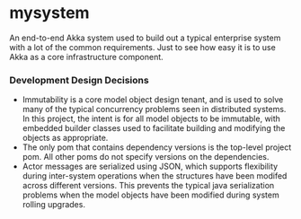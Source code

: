# mysystem

An end-to-end Akka system used to build out a typical enterprise system with a lot of the common requirements. Just to
see how easy it is to use Akka as a core infrastructure component.

### Development Design Decisions

- Immutability is a core model object design tenant, and is used to solve many of the typical concurrency problems seen
  in distributed systems. In this project, the intent is for all model objects to be immutable, with embedded builder
  classes used to facilitate building and modifying the objects as appropriate.
- The only pom that contains dependency versions is the top-level project pom. All other poms do not specify versions
  on the dependencies.
- Actor messages are serialized using JSON, which supports flexibility during inter-system operations when the
  structures have been modifed across different versions. This prevents the typical java serialization problems when
  the model objects have been modified during system rolling upgrades.
  

